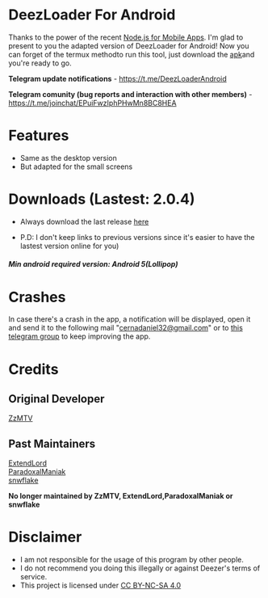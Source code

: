 # DeezLoader For Android

Thanks to the power of the recent [Node.js for Mobile Apps](https://github.com/janeasystems/nodejs-mobile). I'm glad to present to you the adapted version of DeezLoader for Android!
Now you can forget of the termux methodto run this tool, just download the [apk](https://gitlab.com/DT3264/DeezLoader-Android/raw/master/Release/DeezLoader_debug_1.1.apk)and you're ready to go.

**Telegram update notifications** - https://t.me/DeezLoaderAndroid

**Telegram comunity (bug reports and interaction with other members)** -https://t.me/joinchat/EPuiFwzIphPHwMn8BC8HEA

# Features
- Same as the desktop version
- But adapted for the small screens

# Downloads  (Lastest: 2.0.4)
- Always download the last release [here](https://gitlab.com/DT3264/DeezLoader-Android/tree/master/Release) 

- P.D: I don't keep links to previous versions since it's easier to have the lastest version online for you)

##### Min android required version: Android 5(Lollipop)

# Crashes

In case there's a crash in the app, a notification will be displayed, open it and send it to the following mail "cernadaniel32@gmail.com" or to [this telegram group](https://t.me/joinchat/EPuiFwzIphPHwMn8BC8HEA) to keep improving the app.

# Credits
## Original Developer
[ZzMTV](https://boerse.to/members/zzmtv.3378614/)
## Past Maintainers
[ExtendLord](https://github.com/ExtendLord)<br/>
[ParadoxalManiak](https://github.com/ParadoxalManiak)<br/>
[snwflake](https://github.com/snwflake)

**No longer maintained by ZzMTV, ExtendLord,ParadoxalManiak or snwflake**

# Disclaimer
- I am not responsible for the usage of this program by other people.
- I do not recommend you doing this illegally or against Deezer's terms of service.
- This project is licensed under [CC BY-NC-SA 4.0](https://creativecommons.org/licenses/by-nc-sa/4.0/)
